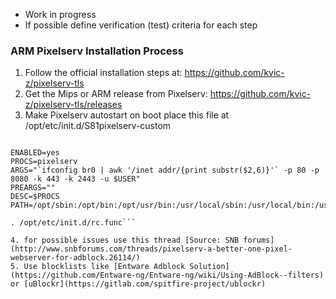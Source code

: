 * Work in progress
* If possible define verification (test) criteria for each step


### ARM Pixelserv Installation Process
1. Follow the official installation steps at: https://github.com/kvic-z/pixelserv-tls
2. Get the Mips or ARM release from Pixelserv: https://github.com/kvic-z/pixelserv-tls/releases
3. Make Pixelserv autostart on boot place this file at /opt/etc/init.d/S81pixelserv-custom
```#!/bin/sh

ENABLED=yes
PROCS=pixelserv
ARGS="`ifconfig br0 | awk '/inet addr/{print substr($2,6)}'` -p 80 -p 8080 -k 443 -k 2443 -u $USER"
PREARGS=""
DESC=$PROCS
PATH=/opt/sbin:/opt/bin:/opt/usr/bin:/usr/local/sbin:/usr/local/bin:/usr/sbin:/usr/bin:/sbin:/bin

. /opt/etc/init.d/rc.func```

4. for possible issues use this thread [Source: SNB forums](http://www.snbforums.com/threads/pixelserv-a-better-one-pixel-webserver-for-adblock.26114/)
5. Use blocklists like [Entware Adblock Solution](https://github.com/Entware-ng/Entware-ng/wiki/Using-AdBlock--filters) or [uBlockr](https://gitlab.com/spitfire-project/ublockr)
